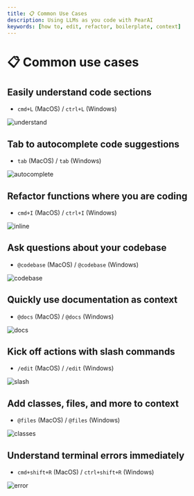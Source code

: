 ```yaml
---
title: 📋 Common Use Cases
description: Using LLMs as you code with PearAI
keywords: [how to, edit, refactor, boilerplate, context]
---
```


# 📋 Common use cases

## Easily understand code sections

- `cmd+L` (MacOS) / `ctrl+L` (Windows)

![understand](/img/understand.gif)

## Tab to autocomplete code suggestions

- `tab` (MacOS) / `tab` (Windows)

![autocomplete](/img/autocomplete.gif)

## Refactor functions where you are coding

- `cmd+I` (MacOS) / `ctrl+I` (Windows)

![inline](/img/inline.gif)

## Ask questions about your codebase

- `@codebase` (MacOS) / `@codebase` (Windows)

![codebase](/img/codebase.gif)

## Quickly use documentation as context

- `@docs` (MacOS) / `@docs` (Windows)

![docs](/img/docs.gif)

## Kick off actions with slash commands

- `/edit` (MacOS) / `/edit` (Windows)

![slash](/img/slash.gif)

## Add classes, files, and more to context

- `@files` (MacOS) / `@files` (Windows)

![classes](/img/classes.gif)

## Understand terminal errors immediately

- `cmd+shift+R` (MacOS) / `ctrl+shift+R` (Windows)

![error](/img/error.gif)
